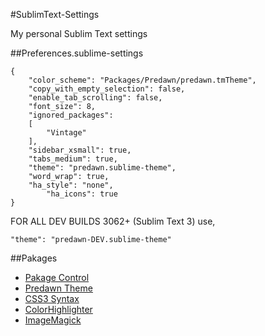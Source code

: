 #SublimText-Settings

My personal Sublim Text settings

##Preferences.sublime-settings

```
{
	"color_scheme": "Packages/Predawn/predawn.tmTheme",
	"copy_with_empty_selection": false,
	"enable_tab_scrolling": false,
	"font_size": 8,
	"ignored_packages":
	[
		"Vintage"
	],
	"sidebar_xsmall": true,
	"tabs_medium": true,
	"theme": "predawn.sublime-theme",
	"word_wrap": true,
	"ha_style": "none",
    	"ha_icons": true
}
```
FOR ALL DEV BUILDS 3062+ (Sublim Text 3) use,
```
"theme": "predawn-DEV.sublime-theme"
```

##Pakages

- [Pakage Control](https://sublime.wbond.net/installation)
- [Predawn Theme](https://github.com/jamiewilson/predawn)
- [CSS3 Syntax](https://github.com/i-akhmadullin/Sublime-CSS3)
- [ColorHighlighter](https://github.com/Monnoroch/ColorHighlighter)
- [ImageMagick](http://www.imagemagick.org/script/index.php)
